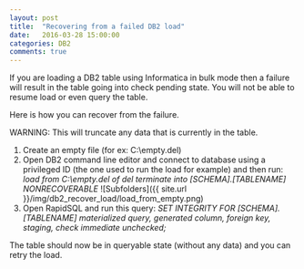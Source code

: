 ```yaml
---
layout: post
title:  "Recovering from a failed DB2 load"
date:   2016-03-28 15:00:00
categories: DB2
comments: true
---
```


If you are loading a DB2 table using Informatica in bulk mode then a failure will result in the table going into check pending state. You will not be able to resume load or even query the table.

Here is how you can recover from the failure.

<!--more-->
WARNING: This will truncate any data that is currently in the table.

1. Create an empty file (for ex: C:\empty.del)
2. Open DB2 command line editor and connect to database using a privileged ID (the one used to run the load for example) and then run: *load from C:\empty.del of del terminate into [SCHEMA].[TABLENAME] NONRECOVERABLE*
![Subfolders]({{ site.url }}/img/db2_recover_load/load_from_empty.png)
3. Open RapidSQL and run this query: *SET INTEGRITY FOR [SCHEMA].[TABLENAME] materialized query, generated column, foreign key, staging, check immediate unchecked;*

The table should now be in queryable state (without any data) and you can retry the load.